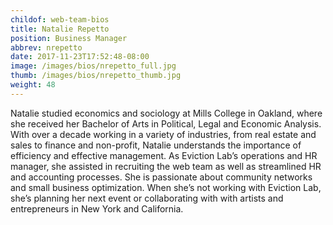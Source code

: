 ```yaml
---
childof: web-team-bios
title: Natalie Repetto
position: Business Manager 
abbrev: nrepetto
date: 2017-11-23T17:52:48-08:00
image: /images/bios/nrepetto_full.jpg
thumb: /images/bios/nrepetto_thumb.jpg
weight: 48
---
```

Natalie studied economics and sociology at Mills College in Oakland, where she received her Bachelor of Arts in Political, Legal and Economic Analysis. With over a decade working in a variety of industries, from real estate and sales to finance and non-profit, Natalie understands the importance of efficiency and effective management. As Eviction Lab’s operations and HR manager, she assisted in recruiting the web team as well as streamlined HR and accounting processes. She is passionate about community networks and small business optimization. When she’s not working with Eviction Lab, she’s planning her next event or collaborating with with artists and entrepreneurs in New York and California.